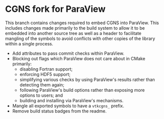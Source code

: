 # CGNS fork for ParaView

This branch contains changes required to embed CGNS into ParaView. This
includes changes made primarily to the build system to allow it to be embedded
into another source tree as well as a header to facilitate mangling of the
symbols to avoid conflicts with other copies of the library within a single
process.

  * Add attributes to pass commit checks within ParaView.
  * Blocking out flags which ParaView does not care about in CMake primarily:
    - disabling Fortran support;
    - enforcing HDF5 support;
    - simplifying various checks by using ParaView's results rather than
      detecting them again;
    - following ParaView's build options rather than exposing more options to
      users; and
    - building and installing via ParaView's mechanisms.
  * Mangle all exported symbols to have a `vtkcgns_` prefix.
  * Remove build status badges from the readme.
